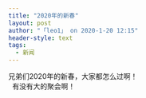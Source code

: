 ```yaml
---
title: "2020年的新春"
layout: post
author: "「leo1」 on 2020-1-20 12:15"
header-style: text
tags:
  - 新闻
---
```


<head></head>
<body>
  兄弟们2020年的新春，大家都怎么过啊！
 <br> &nbsp;&nbsp;有没有大的聚会啊！
 <br> 
 <br> 
 <br>
</body>


